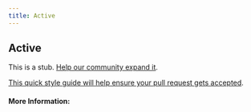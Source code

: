 ```yaml
---
title: Active
---
```


## Active

This is a stub. [Help our community expand it](https://github.com/freeCodeCamp/guide-articles/tree/master/articles/CSS/Selectors/Pseudo/Active/index.md).

[This quick style guide will help ensure your pull request gets accepted](https://github.com/freeCodeCamp/guide-articles/blob/master/README.md).

<!-- The article goes here, in GitHub-flavored Markdown. Feel free to add YouTube videos, images, and CodePen/JSBin embeds  -->

#### More Information:
<!-- Please add any articles you think might be helpful to read before writing the article -->


